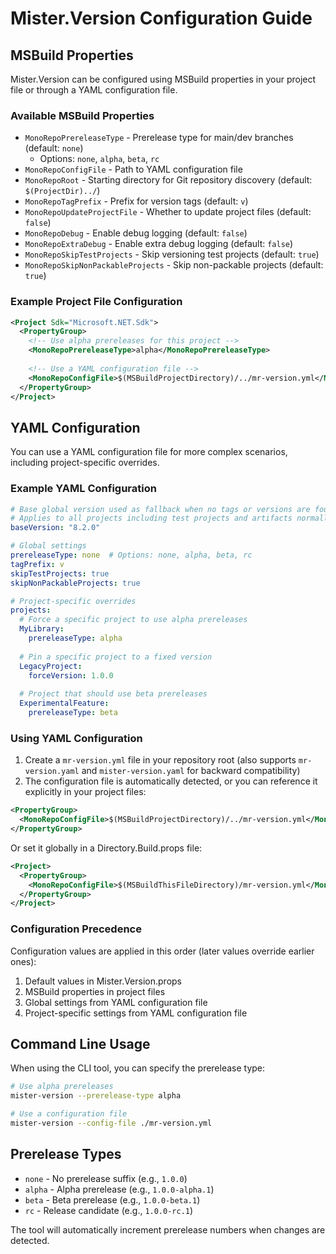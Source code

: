 # Mister.Version Configuration Guide

## MSBuild Properties

Mister.Version can be configured using MSBuild properties in your project file or through a YAML configuration file.

### Available MSBuild Properties

- `MonoRepoPrereleaseType` - Prerelease type for main/dev branches (default: `none`)
  - Options: `none`, `alpha`, `beta`, `rc`
- `MonoRepoConfigFile` - Path to YAML configuration file
- `MonoRepoRoot` - Starting directory for Git repository discovery (default: `$(ProjectDir)../`)
- `MonoRepoTagPrefix` - Prefix for version tags (default: `v`)
- `MonoRepoUpdateProjectFile` - Whether to update project files (default: `false`)
- `MonoRepoDebug` - Enable debug logging (default: `false`)
- `MonoRepoExtraDebug` - Enable extra debug logging (default: `false`)
- `MonoRepoSkipTestProjects` - Skip versioning test projects (default: `true`)
- `MonoRepoSkipNonPackableProjects` - Skip non-packable projects (default: `true`)

### Example Project File Configuration

```xml
<Project Sdk="Microsoft.NET.Sdk">
  <PropertyGroup>
    <!-- Use alpha prereleases for this project -->
    <MonoRepoPrereleaseType>alpha</MonoRepoPrereleaseType>
    
    <!-- Use a YAML configuration file -->
    <MonoRepoConfigFile>$(MSBuildProjectDirectory)/../mr-version.yml</MonoRepoConfigFile>
  </PropertyGroup>
</Project>
```

## YAML Configuration

You can use a YAML configuration file for more complex scenarios, including project-specific overrides.

### Example YAML Configuration

```yaml
# Base global version used as fallback when no tags or versions are found
# Applies to all projects including test projects and artifacts normally ignored
baseVersion: "8.2.0"

# Global settings
prereleaseType: none  # Options: none, alpha, beta, rc
tagPrefix: v
skipTestProjects: true
skipNonPackableProjects: true

# Project-specific overrides
projects:
  # Force a specific project to use alpha prereleases
  MyLibrary:
    prereleaseType: alpha
  
  # Pin a specific project to a fixed version
  LegacyProject:
    forceVersion: 1.0.0
  
  # Project that should use beta prereleases
  ExperimentalFeature:
    prereleaseType: beta
```

### Using YAML Configuration

1. Create a `mr-version.yml` file in your repository root (also supports `mr-version.yaml` and `mister-version.yaml` for backward compatibility)
2. The configuration file is automatically detected, or you can reference it explicitly in your project files:

```xml
<PropertyGroup>
  <MonoRepoConfigFile>$(MSBuildProjectDirectory)/../mr-version.yml</MonoRepoConfigFile>
</PropertyGroup>
```

Or set it globally in a Directory.Build.props file:

```xml
<Project>
  <PropertyGroup>
    <MonoRepoConfigFile>$(MSBuildThisFileDirectory)/mr-version.yml</MonoRepoConfigFile>
  </PropertyGroup>
</Project>
```

### Configuration Precedence

Configuration values are applied in this order (later values override earlier ones):

1. Default values in Mister.Version.props
2. MSBuild properties in project files
3. Global settings from YAML configuration file
4. Project-specific settings from YAML configuration file

## Command Line Usage

When using the CLI tool, you can specify the prerelease type:

```bash
# Use alpha prereleases
mister-version --prerelease-type alpha

# Use a configuration file
mister-version --config-file ./mr-version.yml
```

## Prerelease Types

- `none` - No prerelease suffix (e.g., `1.0.0`)
- `alpha` - Alpha prerelease (e.g., `1.0.0-alpha.1`)
- `beta` - Beta prerelease (e.g., `1.0.0-beta.1`)
- `rc` - Release candidate (e.g., `1.0.0-rc.1`)

The tool will automatically increment prerelease numbers when changes are detected.